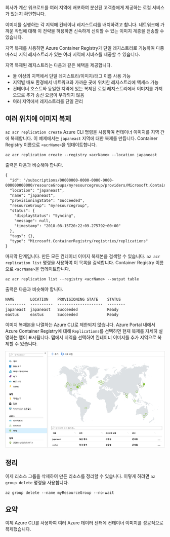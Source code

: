 회사가 계산 워크로드를 여러 지역에 배포하여 분산된 고객층에게 제공하는 로컬 서비스가 있는지 확인합니다. 

이미지를 실행하는 각 지역에 컨테이너 레지스트리를 배치하려고 합니다. 네트워크에 가까운 작업에 대해 이 전략을 허용하면 신속하게 신뢰할 수 있는 이미지 계층을 전송할 수 있습니다. 

지역 복제를 사용하면 Azure Container Registry가 단일 레지스트리로 기능하여 다중 마스터 지역 레지스트리가 있는 여러 지역에 서비스를 제공할 수 있습니다.

지역 복제된 레지스트리는 다음과 같은 혜택을 제공합니다.

- 둘 이상의 지역에서 단일 레지스트리/이미지/태그 이름 사용 가능
- 지역별 배포 환경에서 네트워크와 가까운 곳에 위치한 레지스트리에 액세스 가능
- 컨테이너 호스트와 동일한 지역에 있는 복제된 로컬 레지스트리에서 이미지를 가져오므로 추가 송신 요금이 부과되지 않음
- 여러 지역에서 레지스트리를 단일 관리

## <a name="replicate-an-image-to-multiple-locations"></a>여러 위치에 이미지 복제

`az acr replication create` Azure CLI 명령을 사용하여 컨테이너 이미지를 지역 간에 복제합니다. 이 예제에서는 `japaneast` 지역에 대한 복제를 만듭니다. Container Registry 이름으로 `<acrName>`을 업데이트합니다.

```azurecli
az acr replication create --registry <acrName> --location japaneast
```

출력은 다음과 비슷해야 합니다.

```console
{
  "id": "/subscriptions/00000000-0000-0000-0000-000000000000/resourceGroups/myresourcegroup/providers/Microsoft.ContainerRegistry/registries/myACR0007/replications/japaneast",
  "location": "japaneast",
  "name": "japaneast",
  "provisioningState": "Succeeded",
  "resourceGroup": "myresourcegroup",
  "status": {
    "displayStatus": "Syncing",
    "message": null,
    "timestamp": "2018-08-15T20:22:09.275792+00:00"
  },
  "tags": {},
  "type": "Microsoft.ContainerRegistry/registries/replications"
}
```

마지막 단계입니다. 만든 모든 컨테이너 이미지 복제본을 검색할 수 있습니다. `az acr replication list` 명령을 사용하여 이 목록을 검색합니다. Container Registry 이름으로 `<acrName>`을 업데이트합니다.

```azurecli
az acr replication list --registry <acrName> --output table
```

출력은 다음과 비슷해야 합니다.

```console
NAME       LOCATION    PROVISIONING STATE    STATUS
---------  ----------  --------------------  --------
japaneast  japaneast   Succeeded             Ready
eastus     eastus      Succeeded             Ready
```

이미지 복제본을 나열하는 Azure CLI로 제한되지 않습니다. Azure Portal 내에서 Azure Container Registry에 대해 `Replications`를 선택하면 현재 복제를 자세히 설명하는 맵이 표시됩니다. 맵에서 지역을 선택하여 컨테이너 이미지를 추가 지역으로 복제할 수 있습니다.

![Azure Portal에 표시되는 컨테이너 복제 맵](../media/replication-map.png)

## <a name="clean-up"></a>정리
<!---TODO: Update for sandbox?--->

이제 리소스 그룹을 삭제하여 만든 리소스를 정리할 수 있습니다. 이렇게 하려면 `az group delete` 명령을 사용합니다.

```azurecli
az group delete --name myResourceGroup --no-wait
```

## <a name="summary"></a>요약

이제 Azure CLI를 사용하여 여러 Azure 데이터 센터에 컨테이너 이미지를 성공적으로 복제했습니다. 